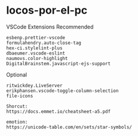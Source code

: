 # locos-por-el-pc
VSCode Extensions
Recommended

    esbenp.prettier-vscode
    formulahendry.auto-close-tag
    hex-ci.stylelint-plus
    dbaeumer.vscode-eslint
    naumovs.color-highlight
    DigitalBrainstem.javascript-ejs-support

Optional

    ritwickdey.LiveServer
    erikphansen.vscode-toggle-column-selection
    file-icons

    Shorcut:
    https://docs.emmet.io/cheatsheet-a5.pdf

    emotion:
    https://unicode-table.com/en/sets/star-symbols/